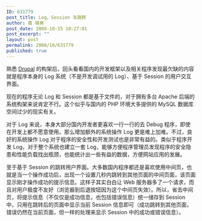 ```yaml
---
ID: 631779
post_title: Log、Session 与跳转
author: 南 靖男
post_date: 2008-10-15 10:27:01
post_excerpt: ""
layout: post
permalink: 2008/10/631779
published: true
---
```

<p>熟悉 <a href="http://drupal.org">Drupal</a> 的构架后，回头看看国内的开发框架以及相关程序发现最欠缺的内容就是程序本身的 Log 系统（不是开发调试用的 Log）、基于 Session 的用户交互界面。</p>  <p>现在的程序无论 Log 和 Session 都是基于文件的，对于拥有多台 Apache 后端的系统构架来说肯定不行。这个似乎与国内的 PHP 环境大多提供的 MySQL 数据库空间过少的现实有关。</p>  <p>对于 Log 来说，本身大部分国内开发者更喜欢一行一行的去 Debug 程序，即使在开发上都不愿意使用。那么增加额外的系统操作 Log 更是难上加难。不过，良好的系统操作 Log 对于程序的安全性和开发测试也是非常有益的。类似于程序开发 Log，对于整个系统也建立一套 Log，能够方便程序管理员发现程序的安全隐患和性能负载找出瓶颈，也能统计出一些有益的数据，方便网站应用的发展。</p>  <p>至于基于 Session 的跳转用户界面。大多数国内程序都还是喜欢使用中间页，也就是当一个操作成功后，出现一个设置几秒内跳转到其他页面的中间页面，该页面显示刚才操作成功的提示信息。这样子其实白白让 Web 服务器多了一个请求，而且对用户极度不友好（浏览器到后退按钮因为这个中间页失效）。所以，省去中间页，将提示信息（不仅仅是成功信息，也包括错误信息）统一储存到 Session 中，只用在跳转后的页面中显示当前 Session 信息即可（成功跳转到其他页面，错误仍然在当前页面，但一样的处理来显示 Session 中的成功或错误信息）。</p>